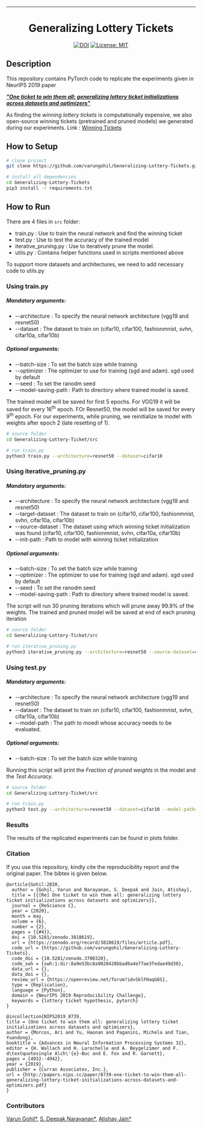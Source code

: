 ---   
<div align="center">    
 
# Generalizing Lottery Tickets   

 [![DOI](https://zenodo.org/badge/224994704.svg)](https://zenodo.org/badge/latestdoi/224994704)  [![License: MIT](https://img.shields.io/badge/License-MIT-yellow.svg)](https://opensource.org/licenses/MIT)

</div>
 

 
## Description   
This repository contains PyTorch code to replicate the experiments given in NeurIPS 2019 paper 

[___"One ticket to win them all: generalizing lottery ticket initializations across datasets and optimizers"___](https://arxiv.org/abs/1906.02773v2)

As finding the _winning lottery tickets_ is computationally expensive, we also open-source winning tickets (pretrained and pruned models) we generated during our experiments. Link : [Winning Tickets](https://drive.google.com/drive/folders/1Nd-J4EwmgWbUARYaqe9iCF6efEFf9S2P?usp=sharing)

## How to Setup    
```bash
# clone project   
git clone https://github.com/varungohil/Generalizing-Lottery-Tickets.git  

# install all dependencies   
cd Generalizing-Lottery-Tickets    
pip3 install -r requirements.txt
```

## How to Run
There are 4 files in ```src``` folder:
- train.py             : Use to train the neural network and find the winning ticket
- test.py              : Use to test the accuracy of the trained model
- iterative_pruning.py : Use to iteratively prune the model.
- utils.py             : Contains helper functions used in scripts mentioned above

To support more datasets and architectures, we need to add necessary code to utils.py

### Using train.py
##### Mandatory arguments:
- --architecture : To specify the neural network architecture (vgg19 and resnet50)
- --dataset      : The dataset to train on (cifar10, cifar100, fashionmnist, svhn, cifar10a, cifar10b)
##### Optional arguments:
- --batch-size : To set the batch size while training
- --optimizer  : The optimizer to use for training (sgd and adam). sgd used by default
- --seed : To set the ranodm seed
- --model-saving-path : Path to directory where trained model is saved.

The trained model will be saved for first 5 epochs. For VGG19 it will be saved for every 16<sup>th</sup> epoch. FOr Resnet50, the model will be saved for every 9<sup>th</sup> epoch. For our experiments, while pruning, we reinitialize te model with weights after epoch 2 (late resetting of 1).
```bash
# source folder
cd Generalizing-Lottery-Ticket/src   

# run train.py
python3 train.py --architecture=resnet50 --dataset=cifar10    
```

### Using iterative_pruning.py
##### Mandatory arguments:
- --architecture : To specify the neural network architecture (vgg19 and resnet50)
- --target-dataset      : The dataset to train on (cifar10, cifar100, fashionmnist, svhn, cifar10a, cifar10b)
- --source-dataset      : The dataset using which winning ticket initialization was found (cifar10, cifar100, fashionmnist, svhn, cifar10a, cifar10b)
- --init-path   : Path to model with winning ticket initialization

##### Optional arguments:
- --batch-size : To set the batch size while training
- --optimizer  : The optimizer to use for training (sgd and adam). sgd used by default
- --seed : To set the ranodm seed
- --model-saving-path : Path to directory where trained model is saved.

The script will run 30 pruning iterations which will prune away 99.9% of the weights. The trained and pruned model will be saved at end of each pruning iteration

```bash
# source folder
cd Generalizing-Lottery-Ticket/src   

# run iterative_pruning.py
python3 iterative_pruning.py --architecture=resnet50 --source-dataset=cifar10 --target-dataset=cifar100 --model-saving-path=<path-to-dir-where-models-are-to-be-stored>
```

### Using test.py
##### Mandatory arguments:
- --architecture : To specify the neural network architecture (vgg19 and resnet50)
- --dataset      : The dataset to train on (cifar10, cifar100, fashionmnist, svhn, cifar10a, cifar10b)
- --model-path   : The path to moedl whose accuracy needs to be evaluated.

##### Optional arguments:
- --batch-size : To set the batch size while training

Running this script will print the _Fraction of pruned weights_ in the model and the _Test Accuracy_. 
```bash
# source folder
cd Generalizing-Lottery-Ticket/src   

# run train.py
python3 test.py --architecture=resnet50 --dataset=cifar10 --model-path=<path-to-model>   
```


### Results   
The results of the replicated experiments can be found in plots folder.
  

### Citation 
If you use this repository, kindly cite the reproducibility report and the original paper. The bibtex is given below.
```
@article{Gohil:2020,
  author = {Gohil, Varun and Narayanan, S. Deepak and Jain, Atishay},
  title = {{[Re] One ticket to win them all: generalizing lottery ticket initializations across datasets and optimizers}},
  journal = {ReScience C},
  year = {2020},
  month = may,
  volume = {6},
  number = {2},
  pages = {{#4}},
  doi = {10.5281/zenodo.3818619},
  url = {https://zenodo.org/record/3818619/files/article.pdf},
  code_url = {https://github.com/varungohil/Generalizing-Lottery-Tickets},
  code_doi = {10.5281/zenodo.3700320},
  code_swh = {swh:1:dir:8a9e53bc8a9028428bbad6a4e77ae3fedae49d30},
  data_url = {},
  data_doi = {},
  review_url = {https://openreview.net/forum?id=SklFHaqG6S},
  type = {Replication},
  language = {Python},
  domain = {NeurIPS 2019 Reproducibility Challenge},
  keywords = {lottery ticket hypothesis, pytorch}
}

@incollection{NIPS2019_8739,
title = {One ticket to win them all: generalizing lottery ticket initializations across datasets and optimizers},
author = {Morcos, Ari and Yu, Haonan and Paganini, Michela and Tian, Yuandong},
booktitle = {Advances in Neural Information Processing Systems 32},
editor = {H. Wallach and H. Larochelle and A. Beygelzimer and F. d\textquotesingle Alch\'{e}-Buc and E. Fox and R. Garnett},
pages = {4932--4942},
year = {2019},
publisher = {Curran Associates, Inc.},
url = {http://papers.nips.cc/paper/8739-one-ticket-to-win-them-all-generalizing-lottery-ticket-initializations-across-datasets-and-optimizers.pdf}
}

```  
### Contributors
[Varun Gohil*](https://varungohil.github.io), [S. Deepak Narayanan*](https://sdeepaknarayanan.github.io), [Atishay Jain*](https://github.com/AtishayJain-ML)

